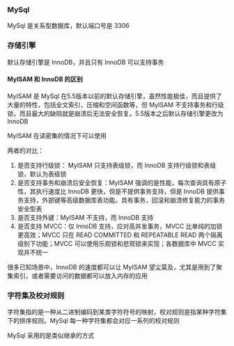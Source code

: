 ### MySql
MySql 是关系型数据库，默认端口号是 3306

### 存储引擎
默认存储引擎是 InnoDB，并且只有 InnoDB 可以支持事务

#### MyISAM 和 InnoDB 的区别
MyISAM 是 MySql 在5.5版本以前的默认存储引擎，虽然性能极佳，而且提供了大量的特性，包括全文索引，压缩和空间函数等，但 MyISAM 不支持事务和行级锁，而且最大的缺陷就是崩溃后无法安全恢复。5.5版本之后默认存储引擎更改为 InnoDB

MyISAM 在读密集的情况下可以使用

两者的对比：
1. 是否支持行级锁： MyISAM 只支持表级锁，而 InnoDB 支持行级锁和表级锁，默认为表级锁
2. 是否支持事务和崩溃后安全恢复：MyISAM 强调的是性能，每次查询具有原子性，其执行速度比 InnoDB 更快，但是不提供事务支持，但是 InnoDB 提供事务支持，外部键等高级数据库表功能。具有事务，回滚和崩溃修复能力的事务安全型表
3. 是否支持外键：MyISAM 不支持，而 InnoDB 支持
4. 是否支持 MVCC：仅 InnoDB 支持，应对高并发事务，MVCC 比单纯的加锁更高效；MVCC 只在 READ COMMITTED 和 REPEATABLE READ 两个隔离级别下功能；MVCC 可以使用乐观锁和悲观锁来实现；各数据库中 MVCC 实现并不统一
   
很多已知场景中，InnoDB 的速度都可以让 MyISAM 望尘莫及，尤其是用到了聚集索引，或者需要访问的数据都可以放入内存的应用

### 字符集及校对规则
字符集指的是一种从二进制编码到某类字符符号的映射，校对规则是指某种字符集下的排序规则。MySql 每一种字符集都会对应一系列的校对规则

MySql 采用的是类似继承的方式